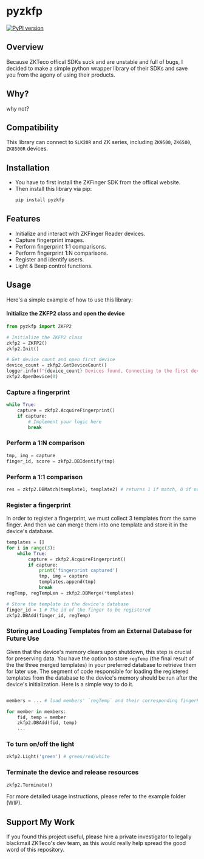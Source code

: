 # pyzkfp


[![PyPI version](https://badge.fury.io/py/pyzkfp.svg)](https://badge.fury.io/py/pyzkfp)

## Overview
Because ZKTeco offical SDKs suck and are unstable and full of bugs, I decided to make a simple python wrapper library of their SDKs and save you from the agony of using their products.

## Why?
why not?

## Compatibility
This library can connect to `SLK20R` and ZK series, including `ZK9500`, `ZK6500`, `ZK8500R` devices.
 
## Installation
- You have to first install the ZKFinger SDK from the offical website.
- Then install this library via pip:
    ```bash
    pip install pyzkfp
    ```

## Features
- Initialize and interact with ZKFinger Reader devices.
- Capture fingerprint images.
- Perform fingerprint 1:1 comparisons.
- Perform fingerprint 1:N comparisons.
- Register and identify users.
- Light & Beep control functions.

## Usage
Here's a simple example of how to use this library:

#### Initialize the ZKFP2 class and open the device
```python
from pyzkfp import ZKFP2

# Initialize the ZKFP2 class
zkfp2 = ZKFP2()
zkfp2.Init()

# Get device count and open first device
device_count = zkfp2.GetDeviceCount()
logger.info(f"{device_count} Devices found, Connecting to the first device.")
zkfp2.OpenDevice(0)
```

### Capture a fingerprint
```python
while True:
    capture = zkfp2.AcquireFingerprint()
    if capture:
        # Implement your logic here
        break
```

### Perform a 1:N comparison
```python
tmp, img = capture
finger_id, score = zkfp2.DBIdentify(tmp)
```

### Perform a 1:1 comparison
```python
res = zkfp2.DBMatch(template1, template2) # returns 1 if match, 0 if not
```

### Register a fingerprint
In order to register a fingerprint, we must collect 3 templates from the same finger. And then we can merge them into one template and store it in the device's database.
```python
templates = []
for i in range(3):
    while True:
        capture = zkfp2.AcquireFingerprint()
        if capture:
            print('fingerprint captured')
            tmp, img = capture
            templates.append(tmp)
            break
regTemp, regTempLen = zkfp2.DBMerge(*templates)

# Store the template in the device's database
finger_id = 1 # The id of the finger to be registered
zkfp2.DBAdd(finger_id, regTemp)
```

### Storing and Loading Templates from an External Database for Future Use

Given that the device's memory clears upon shutdown, this step is crucial for preserving data. You have the option to store `regTemp` (the final result of the the three merged templates) in your preferred database to retrieve them for later use. The segment of code responsible for loading the registered templates from the database to the device's memory should be run after the device's initialization. Here is a simple way to do it.

```python

members = ... # load members' `regTemp` and their corresponding fingerPrintId from your database.

for member in members:
    fid, temp = member
    zkfp2.DBAdd(fid, temp)
    ...  
```


### To turn on/off the light
```python
zkfp2.Light('green') # green/red/white
```

### Terminate the device and release resources
```python
zkfp2.Terminate()
```

For more detailed usage instructions, please refer to the example folder (WIP).

## Support My Work
If you found this project useful, please hire a private investigator to legally blackmail ZKTeco's dev team, as this would really help spread the good word of this repository.
